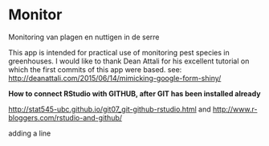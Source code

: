 # Monitor

Monitoring van plagen en nuttigen in de serre

This app is intended for practical use of monitoring pest species in greenhouses.
I would like to thank Dean Attali for his excellent tutorial on which the first commits of this app were based.
see: http://deanattali.com/2015/06/14/mimicking-google-form-shiny/


**How to connect RStudio with GITHUB, after GIT has been installed already**

http://stat545-ubc.github.io/git07_git-github-rstudio.html
and
http://www.r-bloggers.com/rstudio-and-github/




adding a line
